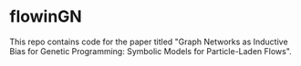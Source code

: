 # flowinGN
This repo contains code for the paper titled "Graph Networks as Inductive Bias for Genetic Programming: Symbolic Models for Particle-Laden Flows".

